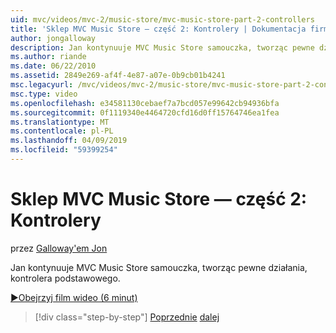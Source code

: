 ```yaml
---
uid: mvc/videos/mvc-2/music-store/mvc-music-store-part-2-controllers
title: 'Sklep MVC Music Store — część 2: Kontrolery | Dokumentacja firmy Microsoft'
author: jongalloway
description: Jan kontynuuje MVC Music Store samouczka, tworząc pewne działania, kontrolera podstawowego.
ms.author: riande
ms.date: 06/22/2010
ms.assetid: 2849e269-af4f-4e87-a07e-0b9cb01b4241
msc.legacyurl: /mvc/videos/mvc-2/music-store/mvc-music-store-part-2-controllers
msc.type: video
ms.openlocfilehash: e34581130cebaef7a7bcd057e99642cb94936bfa
ms.sourcegitcommit: 0f1119340e4464720cfd16d0ff15764746ea1fea
ms.translationtype: MT
ms.contentlocale: pl-PL
ms.lasthandoff: 04/09/2019
ms.locfileid: "59399254"
---
```

# <a name="mvc-music-store-part-2-controllers"></a>Sklep MVC Music Store — część 2: Kontrolery

przez [Galloway'em Jon](https://github.com/jongalloway)

Jan kontynuuje MVC Music Store samouczka, tworząc pewne działania, kontrolera podstawowego.

[&#9654;Obejrzyj film wideo (6 minut)](https://channel9.msdn.com/Blogs/ASP-NET-Site-Videos/mvc-music-store-part-2-controllers)

> [!div class="step-by-step"]
> [Poprzednie](mvc-music-store-part-1-intro-tools-and-project-structure.md)
> [dalej](mvc-music-store-part-3-views-and-viewmodels.md)
